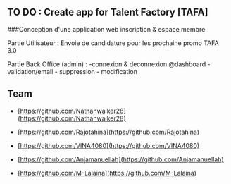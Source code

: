 ## TO DO : Create app for Talent Factory [TAFA]

###Conception d'une application web inscription & espace membre

<p>Partie Utilisateur : Envoie de candidature pour les prochaine promo TAFA 3.0</p>
<p>Partie Back Office (admin) : -connexion & deconnexion @dashboard - validation/email - suppression - modification

## Team

-   [https://github.com/Nathanwalker28](https://github.com/Nathanwalker28)

-   [https://github.com/Rajotahina](https://github.com/Rajotahina)

-   [https://github.com/VINA4080](https://github.com/VINA4080)

-   [https://github.com/Anjamanuellah](https://github.com/Anjamanuellah)

-   [https://github.com/M-Lalaina](https://github.com/M-Lalaina)
